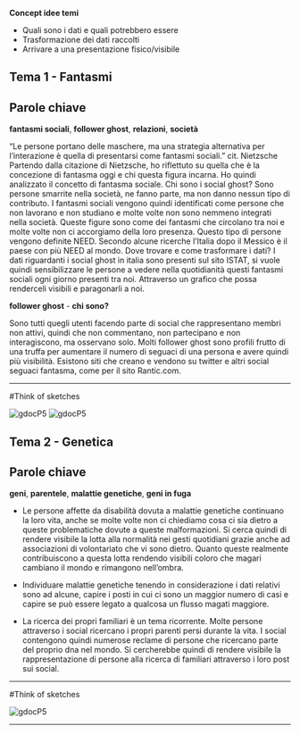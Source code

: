 **Concept idee temi**   

- Quali sono i dati e quali potrebbero essere
- Trasformazione dei dati raccolti
- Arrivare a una presentazione fisico/visibile
             
                    

## Tema 1 - Fantasmi     

## Parole chiave      
**fantasmi sociali**, **follower ghost**, **relazioni**, **società**         

“Le persone portano delle maschere, ma una strategia alternativa per l’interazione è quella di presentarsi come fantasmi sociali.” cit. Nietzsche
Partendo dalla citazione di Nietzsche, ho riflettuto su quella che è la concezione di fantasma oggi e chi questa figura incarna.
Ho quindi analizzato il concetto di fantasma sociale. Chi sono i social ghost? Sono persone smarrite nella società, ne fanno parte,
ma non danno nessun tipo di contributo. I fantasmi sociali vengono quindi identificati come persone che non lavorano e non studiano
e molte volte non sono nemmeno integrati nella società. Queste figure sono come dei fantasmi che circolano tra noi e molte volte non ci accorgiamo 
della loro presenza. Questo tipo di persone vengono definite NEED. Secondo alcune ricerche l’Italia dopo il Messico è il paese con più NEED al mondo.
Dove trovare e come trasformare i dati? I dati riguardanti i social ghost in italia sono presenti sul sito ISTAT, si vuole quindi sensibilizzare le persone
a vedere nella quotidianità questi fantasmi sociali ogni giorno presenti tra noi. Attraverso un grafico che possa renderceli visibili
e paragonarli a noi.        


**follower ghost** - **chi sono?** 

Sono tutti quegli utenti facendo parte di social che rappresentano membri non attivi, quindi che non commentano, non partecipano e non interagiscono,
ma osservano solo. Molti follower ghost sono profili frutto di una truffa per aumentare il numero di seguaci di una persona e avere quindi più visibilità. 
Esistono siti che creano e vendono su twitter e altri social seguaci fantasma, come per il sito Rantic.com. 

--------

#Think of sketches

![gdocP5](http://i.imgur.com/SyAbLWe.jpg)
![gdocP5](http://i.imgur.com/iviNomZ.jpg)




## Tema 2 - Genetica  

## Parole chiave      
**geni**, **parentele**, **malattie genetiche**, **geni in fuga**  

- Le persone affette da disabilità dovuta a malattie genetiche continuano la loro vita, anche se molte volte non ci chiediamo cosa ci sia dietro
a queste problematiche dovute a queste malformazioni. Si cerca quindi di rendere visibile la lotta alla normalità nei gesti quotidiani grazie anche
ad associazioni di volontariato che vi sono dietro. Quanto queste realmente contribuiscono a questa lotta rendendo visibili coloro che magari cambiano
il mondo e rimangono nell’ombra.

- Individuare malattie genetiche tenendo in considerazione i dati relativi sono ad alcune, capire i posti in cui ci sono un maggior numero di casi e capire se può essere legato a qualcosa un flusso magati maggiore.

- La ricerca dei propri familiari è un tema ricorrente. Molte persone attraverso i social ricercano i propri parenti persi durante
la vita. I social contengono quindi numerose reclame di persone che ricercano parte del proprio dna nel mondo. 
Si cercherebbe quindi di rendere visibile la rappresentazione di persone alla ricerca di familiari attraverso i loro post sui social. 

--------

#Think of sketches

![gdocP5](http://i.imgur.com/A3tETHB.jpg)

--------

